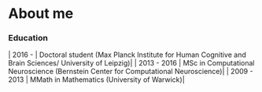 # About me

### Education
| 2016 - | Doctoral student (Max Planck Institute for Human Cognitive and Brain Sciences/ University of Leipzig)|
| 2013 - 2016 | MSc in Computational Neuroscience (Bernstein Center for Computational Neuroscience)|
| 2009 - 2013 | MMath in Mathematics (University of Warwick)|




